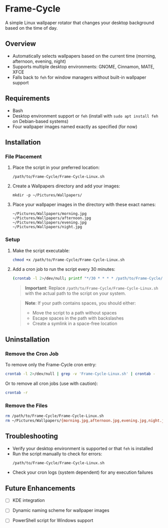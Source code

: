 # Frame-Cycle

A simple Linux wallpaper rotator that changes your desktop background based on the time of day.

## Overview
- Automatically selects wallpapers based on the current time (morning, afternoon, evening, night)
- Supports multiple desktop environments: GNOME, Cinnamon, MATE, XFCE
- Falls back to `feh` for window managers without built-in wallpaper support

## Requirements
- Bash
- Desktop environment support or `feh` (install with `sudo apt install feh` on Debian-based systems)
- Four wallpaper images named exactly as specified (for now)

## Installation

### File Placement
1. Place the script in your preferred location:
   ```
   /path/to/Frame-Cycle/Frame-Cycle-Linux.sh
   ```

2. Create a Wallpapers directory and add your images:
   ```
   mkdir -p ~/Pictures/Wallpapers/
   ```

3. Place your wallpaper images in the directory with these exact names:
   ```
   ~/Pictures/Wallpapers/morning.jpg
   ~/Pictures/Wallpapers/afternoon.jpg
   ~/Pictures/Wallpapers/evening.jpg
   ~/Pictures/Wallpapers/night.jpg
   ```

### Setup
1. Make the script executable:
   ```bash
   chmod +x /path/to/Frame-Cycle/Frame-Cycle-Linux.sh
   ```

2. Add a cron job to run the script every 30 minutes:
   ```bash
   (crontab -l 2>/dev/null; printf "*/30 * * * * /path/to/Frame-Cycle/Frame-Cycle-Linux.sh\n") | crontab -
   ```
   
   > **Important**: Replace `/path/to/Frame-Cycle/Frame-Cycle-Linux.sh` with the actual path to the script on your system.
   
   > **Note**: If your path contains spaces, you should either:
   > - Move the script to a path without spaces
   > - Escape spaces in the path with backslashes
   > - Create a symlink in a space-free location

## Uninstallation

### Remove the Cron Job
To remove only the Frame-Cycle cron entry:
```bash
crontab -l 2>/dev/null | grep -v 'Frame-Cycle-Linux.sh' | crontab -
```

Or to remove all cron jobs (use with caution):
```bash
crontab -r
```

### Remove the Files
```bash
rm /path/to/Frame-Cycle/Frame-Cycle-Linux.sh
rm ~/Pictures/Wallpapers/{morning.jpg,afternoon.jpg,evening.jpg,night.jpg}
```

## Troubleshooting
- Verify your desktop environment is supported or that `feh` is installed
- Run the script manually to check for errors:
  ```bash
  /path/to/Frame-Cycle/Frame-Cycle-Linux.sh
  ```
- Check your cron logs (system dependent) for any execution failures

## Future Enhancements
- [ ] KDE integration
- [ ] Dynamic naming scheme for wallpaper images
- [ ] PowerShell script for Windows support

